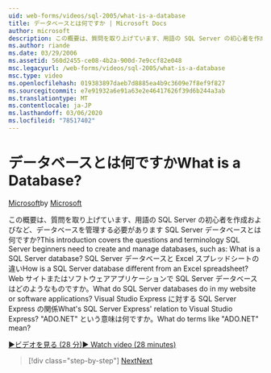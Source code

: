```yaml
---
uid: web-forms/videos/sql-2005/what-is-a-database
title: データベースとは何ですか | Microsoft Docs
author: microsoft
description: この概要は、質問を取り上げています、用語の SQL Server の初心者を作成およびなど、データベースを管理する必要があります SQL Server データベースとは何ですか? どう。。。
ms.author: riande
ms.date: 03/29/2006
ms.assetid: 560d2455-ce08-4b2a-900d-7e9ccf82e048
msc.legacyurl: /web-forms/videos/sql-2005/what-is-a-database
msc.type: video
ms.openlocfilehash: 019383897daeb7d8885ea4b9c3609e7f8ef9f827
ms.sourcegitcommit: e7e91932a6e91a63e2e46417626f39d6b244a3ab
ms.translationtype: MT
ms.contentlocale: ja-JP
ms.lasthandoff: 03/06/2020
ms.locfileid: "78517402"
---
```

# <a name="what-is-a-database"></a><span data-ttu-id="cbf93-105">データベースとは何ですか</span><span class="sxs-lookup"><span data-stu-id="cbf93-105">What is a Database?</span></span>

<span data-ttu-id="cbf93-106">[Microsoft](https://github.com/microsoft)</span><span class="sxs-lookup"><span data-stu-id="cbf93-106">by [Microsoft](https://github.com/microsoft)</span></span>

<span data-ttu-id="cbf93-107">この概要は、質問を取り上げています、用語の SQL Server の初心者を作成およびなど、データベースを管理する必要があります SQL Server データベースとは何ですか?</span><span class="sxs-lookup"><span data-stu-id="cbf93-107">This introduction covers the questions and terminology SQL Server beginners need to create and manage databases, such as: What is a SQL Server database?</span></span> <span data-ttu-id="cbf93-108">SQL Server データベースと Excel スプレッドシートの違い</span><span class="sxs-lookup"><span data-stu-id="cbf93-108">How is a SQL Server database different from an Excel spreadsheet?</span></span> <span data-ttu-id="cbf93-109">Web サイトまたはソフトウェアアプリケーションで SQL Server データベースはどのようなものですか。</span><span class="sxs-lookup"><span data-stu-id="cbf93-109">What do SQL Server databases do in my website or software applications?</span></span> <span data-ttu-id="cbf93-110">Visual Studio Express に対する SQL Server Express の関係</span><span class="sxs-lookup"><span data-stu-id="cbf93-110">What's SQL Server Express' relation to Visual Studio Express?</span></span> <span data-ttu-id="cbf93-111">"ADO.NET" という意味は何ですか。</span><span class="sxs-lookup"><span data-stu-id="cbf93-111">What do terms like "ADO.NET" mean?</span></span>

[<span data-ttu-id="cbf93-112">&#9654;ビデオを見る (28 分)</span><span class="sxs-lookup"><span data-stu-id="cbf93-112">&#9654; Watch video (28 minutes)</span></span>](https://channel9.msdn.com/Blogs/ASP-NET-Site-Videos/what-is-a-database)

> [!div class="step-by-step"]
> [<span data-ttu-id="cbf93-113">Next</span><span class="sxs-lookup"><span data-stu-id="cbf93-113">Next</span></span>](understanding-database-tables-and-records.md)
